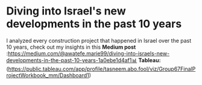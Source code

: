 # Diving into Israel's new developments in the past 10 years
 I analyzed every construction project that happened in Israel over the past 10 years, check out my insights in this **Medium post** :https://medium.com/@awatefe.marie99/diving-into-israels-new-developments-in-the-past-10-years-1a0ebe1d4af1📊
**Tableau:** (https://public.tableau.com/app/profile/tasneem.abo.fool/viz/Group67FinalProjectWorkbook_mm/Dashboard1)
